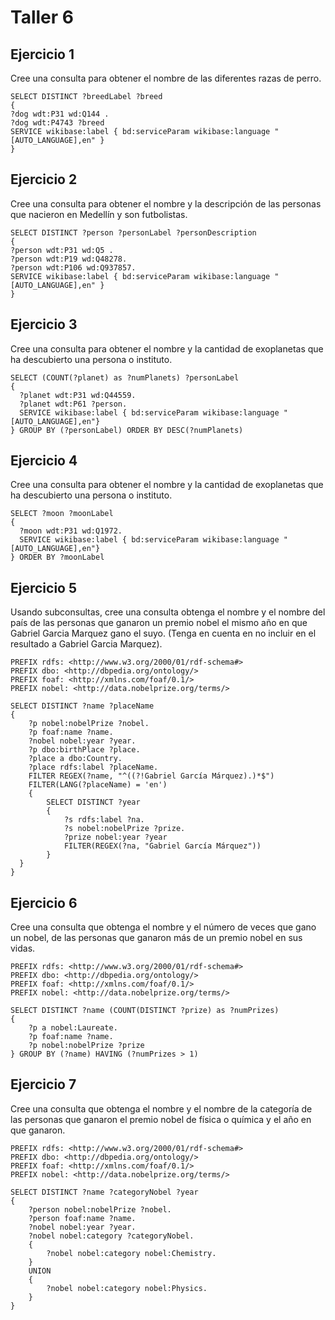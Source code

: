 # Taller 6

## Ejercicio 1

Cree una consulta para obtener el nombre de las diferentes razas de perro.

```SPARQL
SELECT DISTINCT ?breedLabel ?breed
{
?dog wdt:P31 wd:Q144 .
?dog wdt:P4743 ?breed
SERVICE wikibase:label { bd:serviceParam wikibase:language "[AUTO_LANGUAGE],en" }
}
```

## Ejercicio 2

Cree una consulta para obtener el nombre y la descripción de las personas que nacieron en Medellín y son futbolistas.

```SPARQL
SELECT DISTINCT ?person ?personLabel ?personDescription
{
?person wdt:P31 wd:Q5 .
?person wdt:P19 wd:Q48278.
?person wdt:P106 wd:Q937857.
SERVICE wikibase:label { bd:serviceParam wikibase:language "[AUTO_LANGUAGE],en" }
}
```

## Ejercicio 3

Cree una consulta para obtener el nombre y la cantidad de exoplanetas que ha descubierto una persona o instituto.

```SPARQL
SELECT (COUNT(?planet) as ?numPlanets) ?personLabel
{
  ?planet wdt:P31 wd:Q44559.
  ?planet wdt:P61 ?person.
  SERVICE wikibase:label { bd:serviceParam wikibase:language "[AUTO_LANGUAGE],en"}
} GROUP BY (?personLabel) ORDER BY DESC(?numPlanets)
```

## Ejercicio 4

Cree una consulta para obtener el nombre y la cantidad de exoplanetas que ha descubierto una persona o instituto.

```SPARQL
SELECT ?moon ?moonLabel
{
  ?moon wdt:P31 wd:Q1972.
  SERVICE wikibase:label { bd:serviceParam wikibase:language "[AUTO_LANGUAGE],en"}
} ORDER BY ?moonLabel
```

## Ejercicio 5

Usando subconsultas, cree una consulta obtenga el nombre y el nombre del país de las personas que ganaron un premio nobel el mismo año en que Gabriel Garcia Marquez gano el suyo. (Tenga en cuenta en no incluir en el resultado a Gabriel Garcia Marquez).

```SPARQL
PREFIX rdfs: <http://www.w3.org/2000/01/rdf-schema#>
PREFIX dbo: <http://dbpedia.org/ontology/>
PREFIX foaf: <http://xmlns.com/foaf/0.1/>
PREFIX nobel: <http://data.nobelprize.org/terms/>

SELECT DISTINCT ?name ?placeName
{
    ?p nobel:nobelPrize ?nobel.
    ?p foaf:name ?name.
    ?nobel nobel:year ?year.
    ?p dbo:birthPlace ?place.
    ?place a dbo:Country.
    ?place rdfs:label ?placeName.
    FILTER REGEX(?name, "^((?!Gabriel García Márquez).)*$")
    FILTER(LANG(?placeName) = 'en')
    {
        SELECT DISTINCT ?year
        {
            ?s rdfs:label ?na.
            ?s nobel:nobelPrize ?prize.
            ?prize nobel:year ?year
            FILTER(REGEX(?na, "Gabriel García Márquez"))
        }
  }
}
```

## Ejercicio 6

Cree una consulta que obtenga el nombre y el número de veces que gano un nobel, de las personas que ganaron más de un premio nobel en sus vidas.

```SPARQL
PREFIX rdfs: <http://www.w3.org/2000/01/rdf-schema#>
PREFIX dbo: <http://dbpedia.org/ontology/>
PREFIX foaf: <http://xmlns.com/foaf/0.1/>
PREFIX nobel: <http://data.nobelprize.org/terms/>

SELECT DISTINCT ?name (COUNT(DISTINCT ?prize) as ?numPrizes)
{
    ?p a nobel:Laureate.
    ?p foaf:name ?name.
    ?p nobel:nobelPrize ?prize
} GROUP BY (?name) HAVING (?numPrizes > 1)
```

## Ejercicio 7

Cree una consulta que obtenga el nombre y el nombre de la categoría de las personas que ganaron el premio nobel de física o química y el año en que ganaron.

```SPARQL
PREFIX rdfs: <http://www.w3.org/2000/01/rdf-schema#>
PREFIX dbo: <http://dbpedia.org/ontology/>
PREFIX foaf: <http://xmlns.com/foaf/0.1/>
PREFIX nobel: <http://data.nobelprize.org/terms/>

SELECT DISTINCT ?name ?categoryNobel ?year
{
    ?person nobel:nobelPrize ?nobel.
    ?person foaf:name ?name.
    ?nobel nobel:year ?year.
    ?nobel nobel:category ?categoryNobel.
    {
        ?nobel nobel:category nobel:Chemistry.
    }
    UNION
    {
        ?nobel nobel:category nobel:Physics.
    }
}
```
